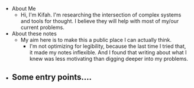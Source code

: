 - About Me
	- Hi, I'm Kifah. I'm researching the intersection of complex systems and tools for thought. I believe they will help with most of my/our current problems.
- About these notes
	- My aim here is to make this a public place I can actually think.
		- I'm not optimizing for legibility, because the last time I tried that, it made my notes inflexible. And I found that writing about what I knew was less motivating than digging deeper into my problems.
- Some entry points....
	-